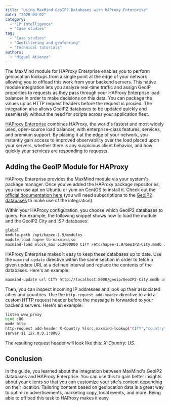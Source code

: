 ```yaml
---
title: "Using MaxMind GeoIP2 Databases with HAProxy Enterprise"
date: "2020-03-02"
category:
  - "IP intelligence"
  - "Case studies"
tag:
  - "Case studies"
  - "Geofiltering and geofencing"
  - "Technical tutorials"
authors:
  - "Miguel Atienza"
---
```


The MaxMind module for HAProxy Enterprise enables you to perform geolocation
lookups from a single point at the edge of your network allowing you to offload
this work from your backend servers. This native module integration lets you
analyze real-time traffic and assign GeoIP properties to requests as they pass
through your HAProxy Enterprise load balancer in order to make decisions on this
data. You can package the values up as HTTP request headers before the request
is proxied. The integration also allows GeoIP2 databases to be updated quickly
and seamlessly without the need for scripts across your application fleet.

[HAProxy Enterprise](https://www.haproxy.com/products/haproxy-enterprise-edition/)
combines HAProxy, the world's fastest and most widely used, open-source load
balancer, with enterprise-class features, services, and premium support. By
placing it at the edge of your network, you instantly gain access to improved
observability over the load placed upon your servers, whether there is any
suspicious client behavior, and how quickly your services are responding to
requests.

## Adding the GeoIP Module for HAProxy

HAProxy Enterprise provides the MaxMind module via your system's package
manager. Once you've added the HAProxy package repositories, you can use apt on
Ubuntu or yum on CentOS to install it. Check out the
[official documentation here](https://www.haproxy.com/haproxy-integrations/maxmind/)
(you will need subscriptions to the
[GeoIP2 databases](https://www.maxmind.com/en/geoip2-databases) to make use of
the integration).

Within your HAProxy configuration, you choose which GeoIP2 databases to query.
For example, the following snippet shows how to load the module and the GeoIP2
City and ISP databases:

```bash
global
module-path /opt/hapee-1.9/modules
module-load hapee-lb-maxmind.so
maxmind-load mlock_max 512000000 CITY /etc/hapee-1.9/GeoIP2-City.mmdb ISP /etc/hapee-1.9/GeoIP2-ISP.mmdb
```

HAProxy Enterprise makes it easy to keep these databases up to date. Use the
`maxmind-update` directive within the same section in order to fetch a given
update URL at a defined interval and replace the contents of the databases.
Here's an example:

```bash
maxmind-update url CITY http://localhost:8000/geoip/GeoIP2-City.mmdb url ISP http://localhost:8000/geoip/GeoIP2-ISP.mmdb
```

Then, you can inspect incoming IP addresses and look up their associated cities
and countries. Use the `http-request add-header` directive to add a custom HTTP
request header before the message is forwarded to your backend servers. Here's
an example:

```bash
listen www_proxy
bind :80
mode http
http-request add-header X-Country %[src,maxmind-lookup("CITY","country","iso_code")]
server s1 127.0.0.1:8080
```

The resulting request header will look like this: _X-Country: US_.

## Conclusion

In the guide, you learned about the integration between MaxMind's GeoIP2
databases and HAProxy Enterprise. You can use this to gain better insights about
your clients so that you can customize your site's content depending on their
location. Tailoring content based on geolocation data is a great way to optimize
advertisements, marketing copy, local events, and more. Being able to offload
this task to HAProxy makes it easy.
